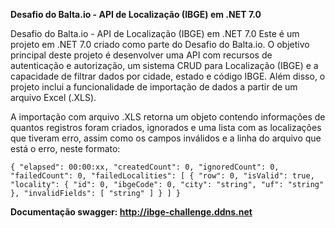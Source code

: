 **Desafio do Balta.io - API de Localização (IBGE) em .NET 7.0**

Desafio do Balta.io - API de Localização (IBGE) em .NET 7.0
Este é um projeto em .NET 7.0 criado como parte do Desafio do Balta.io. O objetivo principal deste projeto é desenvolver uma API com recursos de autenticação e autorização, um sistema CRUD para Localização (IBGE) e a capacidade de filtrar dados por cidade, estado e código IBGE. Além disso, o projeto inclui a funcionalidade de importação de dados a partir de um arquivo Excel (.XLS).

A importação com arquivo .XLS retorna um objeto contendo informações de quantos registros foram criados, ignorados e uma lista com as localizações que tiveram erro, assim como os campos inválidos e a linha do arquivo que está o erro, neste formato:

`{
  "elapsed": 00:00:xx,
  "createdCount": 0,
  "ignoredCount": 0,
  "failedCount": 0,
  "failedLocalities": [
    {
      "row": 0,
      "isValid": true,
      "locality": {
        "id": 0,
        "ibgeCode": 0,
        "city": "string",
        "uf": "string"
      },
      "invalidFields": [
        "string"
      ]
    }
  ]
}`

**Documentação swagger: http://ibge-challenge.ddns.net**
